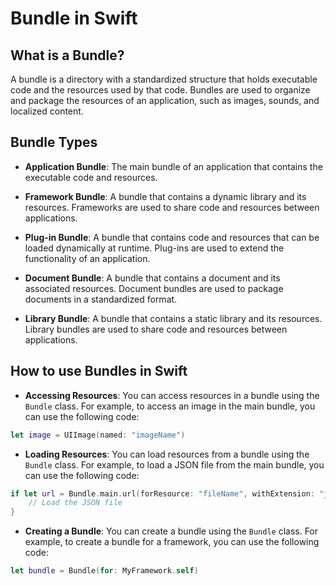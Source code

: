 # Bundle in Swift

## What is a Bundle?

A bundle is a directory with a standardized structure that holds executable code and the resources used by that code. Bundles are used to organize and package the resources of an application, such as images, sounds, and localized content.

## Bundle Types

- **Application Bundle**: The main bundle of an application that contains the executable code and resources.
- **Framework Bundle**: A bundle that contains a dynamic library and its resources. Frameworks are used to share code and
resources between applications.

- **Plug-in Bundle**: A bundle that contains code and resources that can be loaded dynamically at runtime. Plug-ins are used to extend the functionality of an application.
- **Document Bundle**: A bundle that contains a document and its associated resources. Document bundles are used to package documents in a standardized format.
- **Library Bundle**: A bundle that contains a static library and its resources. Library bundles are used to share code and resources between applications.

## How to use Bundles in Swift

- **Accessing Resources**: You can access resources in a bundle using the `Bundle` class. For example, to access an image in the main bundle, you can use the following code:

```swift
let image = UIImage(named: "imageName")
```
- **Loading Resources**: You can load resources from a bundle using the `Bundle` class. For example, to load a JSON file from the main bundle, you can use the following code:

```swift
if let url = Bundle.main.url(forResource: "fileName", withExtension: "json") {
    // Load the JSON file
}
```
- **Creating a Bundle**: You can create a bundle using the `Bundle` class. For example, to create a bundle for a framework, you can use the following code:

```swift
let bundle = Bundle(for: MyFramework.self)
```